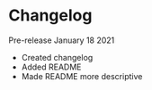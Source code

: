 # Changelog
Pre-release January 18 2021
- Created changelog
- Added README
- Made README more descriptive